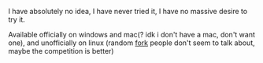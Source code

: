 I have absolutely no idea, I have never tried it, I have no massive desire to try it.

Available officially on windows and mac(? idk i don't have a mac, don't want one), and unofficially on linux (random [fork](fork) people don't seem to talk about, maybe the competition is better)